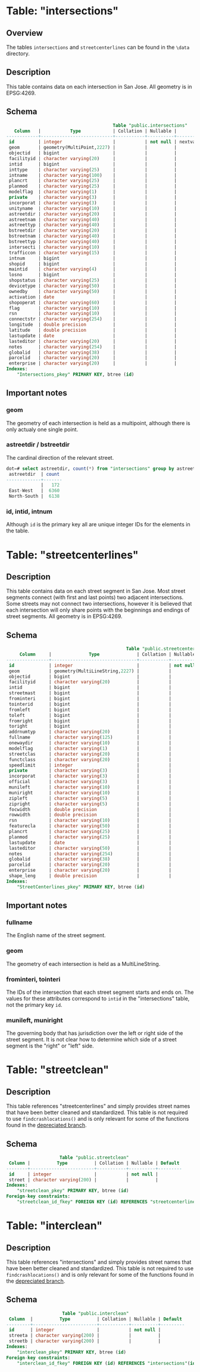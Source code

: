 # Table: "intersections"

## Overview
The tables `intersections` and `streetcenterlines` can be found in the `\data` directory.

## Description
This table contains data on each intersection in San Jose. All geometry is in EPSG:4269.

## Schema

```sql
                                        Table "public.intersections"
   Column   |           Type            | Collation | Nullable |                   Default                   
------------+---------------------------+-----------+----------+---------------------------------------------
 id         | integer                   |           | not null | nextval('"Intersections_id_seq"'::regclass)
 geom       | geometry(MultiPoint,2227) |           |          | 
 objectid   | bigint                    |           |          | 
 facilityid | character varying(20)     |           |          | 
 intid      | bigint                    |           |          | 
 inttype    | character varying(25)     |           |          | 
 intname    | character varying(100)    |           |          | 
 plancrt    | character varying(25)     |           |          | 
 planmod    | character varying(25)     |           |          | 
 modelflag  | character varying(1)      |           |          | 
 private    | character varying(3)      |           |          | 
 incorporat | character varying(3)      |           |          | 
 unityname  | character varying(10)     |           |          | 
 astreetdir | character varying(20)     |           |          | 
 astreetnam | character varying(40)     |           |          | 
 astreettyp | character varying(40)     |           |          | 
 bstreetdir | character varying(20)     |           |          | 
 bstreetnam | character varying(40)     |           |          | 
 bstreettyp | character varying(40)     |           |          | 
 intersecti | character varying(10)     |           |          | 
 trafficcon | character varying(15)     |           |          | 
 intnum     | bigint                    |           |          | 
 shopid     | bigint                    |           |          | 
 maintid    | character varying(4)      |           |          | 
 losno      | bigint                    |           |          | 
 shopstatus | character varying(25)     |           |          | 
 devicetype | character varying(50)     |           |          | 
 ownedby    | character varying(50)     |           |          | 
 activation | date                      |           |          | 
 shopoperat | character varying(60)     |           |          | 
 flag       | character varying(10)     |           |          | 
 rsn        | character varying(10)     |           |          | 
 connectstr | character varying(254)    |           |          | 
 longitude  | double precision          |           |          | 
 latitude   | double precision          |           |          | 
 lastupdate | date                      |           |          | 
 lasteditor | character varying(20)     |           |          | 
 notes      | character varying(254)    |           |          | 
 globalid   | character varying(38)     |           |          | 
 parcelid   | character varying(20)     |           |          | 
 enterprise | character varying(20)     |           |          | 
Indexes:
    "Intersections_pkey" PRIMARY KEY, btree (id)
```
## Important notes

### geom
The geometry of each intersection is held as a multipoint, although there is only actualy one single point.

### astreetdir / bstreetdir
The cardinal direction of the relevant street.
```sql
dot=# select astreetdir, count(*) from "intersections" group by astreetdir;
 astreetdir  | count 
-------------+-------
             |   172
 East-West   |  6360
 North-South |  6138
```

### id, intid, intnum
Although `id` is the primary key all are unique integer IDs for the elements in the table.

# Table: "streetcenterlines"

## Description
This table contains data on each street segment in San Jose. Most street segments connect (with first and last points) two adjacent intersections. Some streets may not connect two intersections, however it is believed that each intersection will only share points with the beginnings and endings of street segments. All geometry is in EPSG:4269.

## Schema
```sql
                                             Table "public.streetcenterlines"
     Column     |              Type              | Collation | Nullable |                     Default                     
----------------+--------------------------------+-----------+----------+-------------------------------------------------
 id             | integer                        |           | not null | nextval('"StreetCenterlines_id_seq"'::regclass)
 geom           | geometry(MultiLineString,2227) |           |          | 
 objectid       | bigint                         |           |          | 
 facilityid     | character varying(20)          |           |          | 
 intid          | bigint                         |           |          | 
 streetmast     | bigint                         |           |          | 
 frominteri     | bigint                         |           |          | 
 tointerid      | bigint                         |           |          | 
 fromleft       | bigint                         |           |          | 
 toleft         | bigint                         |           |          | 
 fromright      | bigint                         |           |          | 
 toright        | bigint                         |           |          | 
 addrnumtyp     | character varying(20)          |           |          | 
 fullname       | character varying(125)         |           |          | 
 onewaydir      | character varying(10)          |           |          | 
 modelflag      | character varying(1)           |           |          | 
 streetclas     | character varying(20)          |           |          | 
 functclass     | character varying(20)          |           |          | 
 speedlimit     | integer                        |           |          | 
 private        | character varying(3)           |           |          | 
 incorporat     | character varying(3)           |           |          | 
 official       | character varying(3)           |           |          | 
 munileft       | character varying(10)          |           |          | 
 muniright      | character varying(10)          |           |          | 
 zipleft        | character varying(5)           |           |          | 
 zipright       | character varying(5)           |           |          | 
 focwidth       | double precision               |           |          | 
 rowwidth       | double precision               |           |          | 
 rsn            | character varying(10)          |           |          | 
 featurecla     | character varying(50)          |           |          | 
 plancrt        | character varying(25)          |           |          | 
 planmod        | character varying(25)          |           |          | 
 lastupdate     | date                           |           |          | 
 lasteditor     | character varying(50)          |           |          | 
 notes          | character varying(254)         |           |          | 
 globalid       | character varying(38)          |           |          | 
 parcelid       | character varying(20)          |           |          | 
 enterprise     | character varying(20)          |           |          | 
 shape_leng     | double precision               |           |          | 
Indexes:
    "StreetCenterlines_pkey" PRIMARY KEY, btree (id)
```

## Important notes

### fullname
The English name of the street segment.

### geom
The geometry of each intersection is held as a MultiLineString.

### frominteri, tointeri
The IDs of the intersection that each street segment starts and ends on. The values for these attributes correspond to `intid` in the "intersections" table, not the primary key `id`.

### munileft, muniright
The governing body that has jurisdiction over the left or right side of the street segment. It is not clear how to determine which side of a street segment is the "right" or "left" side.

# Table: "streetclean"

## Description
This table references "streetcenterlines" and simply provides street names that have been better cleaned and standardized. This table is not required to use `findcrashlocations()` and is only relevant for some of the functions found in the [depreciated branch](https://github.com/jfox13-nd/San-Jose-DOT-Crash-Locator/tree/depreciated).

## Schema
```sql
                    Table "public.streetclean"
 Column |          Type          | Collation | Nullable | Default 
--------+------------------------+-----------+----------+---------
 id     | integer                |           | not null | 
 street | character varying(200) |           |          | 
Indexes:
    "streetclean_pkey" PRIMARY KEY, btree (id)
Foreign-key constraints:
    "streetclean_id_fkey" FOREIGN KEY (id) REFERENCES "streetcenterlines"(id)
```

# Table: "interclean"

## Description
This table references "intersections" and simply provides street names that have been better cleaned and standardized. This table is not required to use `findcrashlocations()` and is only relevant for some of the functions found in the [depreciated branch](https://github.com/jfox13-nd/San-Jose-DOT-Crash-Locator/tree/depreciated).

## Schema
```sql
                     Table "public.interclean"
 Column  |          Type          | Collation | Nullable | Default 
---------+------------------------+-----------+----------+---------
 id      | integer                |           | not null | 
 streeta | character varying(200) |           |          | 
 streetb | character varying(200) |           |          | 
Indexes:
    "interclean_pkey" PRIMARY KEY, btree (id)
Foreign-key constraints:
    "interclean_id_fkey" FOREIGN KEY (id) REFERENCES "intersections"(id)
```